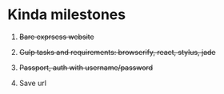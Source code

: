 # Kinda milestones

1. ~~Bare exprsess website~~

2. ~~Gulp tasks and requirements: browserify, react, stylus, jade~~

3. ~~Passport, auth with username/password~~

4. Save url
